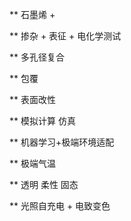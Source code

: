 ** 石墨烯 +

** 掺杂 + 表征 + 电化学测试

** 多孔径复合

** 包覆

** 表面改性

** 模拟计算 仿真

** 机器学习+极端环境适配

** 极端气温

** 透明 柔性 固态

** 光照自充电 + 电致变色 
